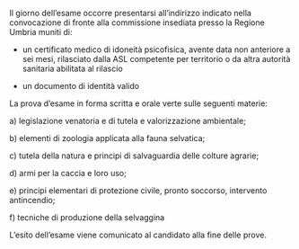 

Il giorno dell’esame occorre presentarsi all’indirizzo indicato nella convocazione di fronte alla commissione insediata presso la Regione Umbria  muniti di:

- un certificato medico di idoneità psicofisica, avente data non anteriore a sei mesi, rilasciato dalla ASL competente per territorio o da altra autorità sanitaria abilitata al rilascio

- un documento di identità valido

La prova d’esame in forma scritta e orale verte sulle seguenti materie:

a) legislazione venatoria e di tutela e valorizzazione ambientale;

b) elementi di zoologia applicata alla fauna selvatica;

c) tutela della natura e principi di salvaguardia delle colture agrarie;

d) armi per la caccia e loro uso;

e) principi elementari di protezione civile, pronto soccorso, intervento antincendio;

f) tecniche di produzione della selvaggina

L’esito dell’esame viene comunicato al candidato alla fine delle prove.
